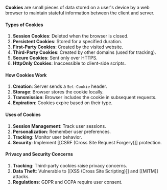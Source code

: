 **Cookies** are small pieces of data stored on a user's device by a web browser to maintain stateful information between the client and server.
#### Types of Cookies
1. **Session Cookies**: Deleted when the browser is closed.
2. **Persistent Cookies**: Stored for a specified duration.
3. **First-Party Cookies**: Created by the visited website.
4. **Third-Party Cookies**: Created by other domains (used for tracking).
5. **Secure Cookies**: Sent only over HTTPS.
6. **HttpOnly Cookies**: Inaccessible to client-side scripts.
#### How Cookies Work
1. **Creation**: Server sends a `Set-Cookie` header.
2. **Storage**: Browser stores the cookie locally.
3. **Transmission**: Browser includes the cookie in subsequent requests.
4. **Expiration**: Cookies expire based on their type.
#### Uses of Cookies
1. **Session Management**: Track user sessions.
2. **Personalization**: Remember user preferences.
3. **Tracking**: Monitor user behavior.
4. **Security**: Implement [[CSRF (Cross Site Request Forgery)]] protection.
#### Privacy and Security Concerns
1. **Tracking**: Third-party cookies raise privacy concerns.
2. **Data Theft**: Vulnerable to [[XSS (Cross Site Scripting)]] and [[MITM]] attacks.
3. **Regulations**: GDPR and CCPA require user consent.